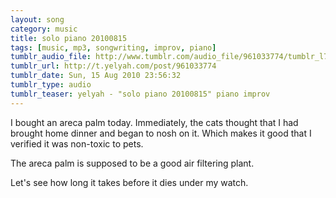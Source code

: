 ```yaml
---
layout: song
category: music
title: solo piano 20100815
tags: [music, mp3, songwriting, improv, piano]
tumblr_audio_file: http://www.tumblr.com/audio_file/961033774/tumblr_l78b289UoI1qzo4ep
tumblr_url: http://t.yelyah.com/post/961033774
tumblr_date: Sun, 15 Aug 2010 23:56:32
tumblr_type: audio
tumblr_teaser: yelyah - "solo piano 20100815" piano improv
---
```

I bought an areca palm today. Immediately, the cats thought that I had brought home dinner and began to nosh on it. Which makes it good that I verified it was non-toxic to pets.

The areca palm is supposed to be a good air filtering plant.

Let's see how long it takes before it dies under my watch.
